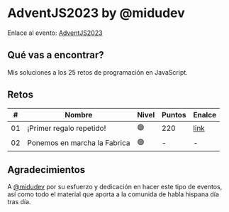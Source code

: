 # AdventJS2023 by @midudev

Enlace al evento: [AdventJS2023](https://adventjs.dev/es)

## Qué vas a encontrar?

Mis soluciones a los 25 retos de programación en JavaScript.

## Retos

| #  	| Nombre                       	| Nivel     | Puntos 	| Enalce |
|-------|-------------------------------|-----------|-----------|--------|
| 01 	| ¡Primer regalo repetido!     	| 🟢️     	 | 220     	 | [link](https://github.com/jmaleman/AdventJS2023/blob/main/challenges/01/01.js) |
| 02 	| Ponemos en marcha la Fabrica 	| 🟢️     	 | -      	 | -      |

## Agradecimientos

A [@midudev](https://github.com/midudev) por su esfuerzo y dedicación en hacer este tipo de eventos, así como todo el material que aporta a la comunida de habla hispana día tras día.